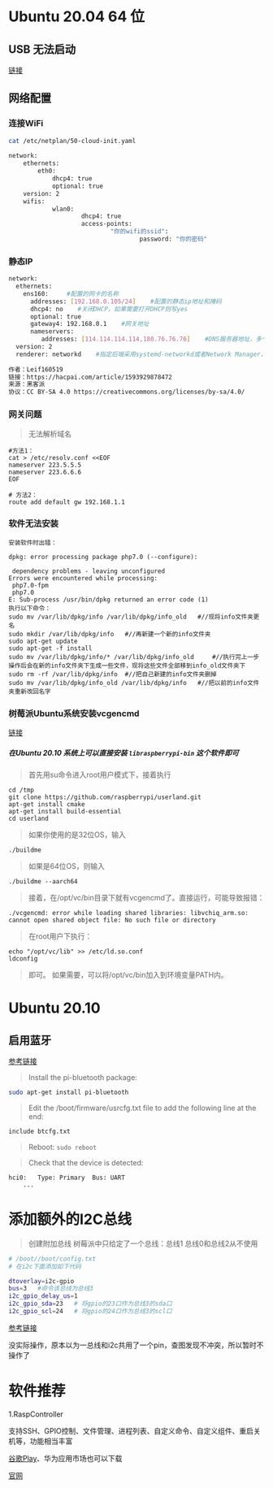 # Ubuntu 20.04 64 位

## USB 无法启动
[链接](https://www.raspberrypi.org/forums/viewtopic.php?t=278791)

## 网络配置
### 连接WiFi
```bash
cat /etc/netplan/50-cloud-init.yaml
 
network:
    ethernets:
        eth0:
            dhcp4: true
            optional: true
    version: 2
    wifis:
            wlan0:
                    dhcp4: true
                    access-points:
                            "你的wifi的ssid":
                                    password: "你的密码"
```
### 静态IP
```bash
network:
  ethernets:
    ens160:     #配置的网卡的名称
      addresses: [192.168.0.105/24]    #配置的静态ip地址和掩码
      dhcp4: no    #关闭DHCP，如果需要打开DHCP则写yes
      optional: true
      gateway4: 192.168.0.1    #网关地址
      nameservers:
         addresses: [114.114.114.114,180.76.76.76]    #DNS服务器地址，多个DNS服务器地址需要用英文逗号分隔开
  version: 2
  renderer: networkd    #指定后端采用systemd-networkd或者Network Manager，可不填写则默认使用systemd-workd
  
作者：Leif160519
链接：https://hacpai.com/article/1593929878472
来源：黑客派
协议：CC BY-SA 4.0 https://creativecommons.org/licenses/by-sa/4.0/
```

### 网关问题

>无法解析域名

```
#方法1：
cat > /etc/resolv.conf <<EOF
nameserver 223.5.5.5
nameserver 223.6.6.6
EOF

# 方法2：
route add default gw 192.168.1.1
```
### 软件无法安装

```
安装软件时出错：

dpkg: error processing package php7.0 (--configure):

 dependency problems - leaving unconfigured
Errors were encountered while processing:
 php7.0-fpm
 php7.0
E: Sub-process /usr/bin/dpkg returned an error code (1)
执行以下命令：
sudo mv /var/lib/dpkg/info /var/lib/dpkg/info_old   #//现将info文件夹更名
sudo mkdir /var/lib/dpkg/info   #//再新建一个新的info文件夹
sudo apt-get update
sudo apt-get -f install
sudo mv /var/lib/dpkg/info/* /var/lib/dpkg/info_old     #//执行完上一步操作后会在新的info文件夹下生成一些文件，现将这些文件全部移到info_old文件夹下
sudo rm -rf /var/lib/dpkg/info  #//把自己新建的info文件夹删掉
sudo mv /var/lib/dpkg/info_old /var/lib/dpkg/info   #//把以前的info文件夹重新改回名字
```
### 树莓派Ubuntu系统安装vcgencmd

[链接](https://www.mmuaa.com/post/3fa8ee5cf9ec9134.html)

##### 在Ubuntu 20.10 系统上可以直接安装 ```libraspberrypi-bin``` 这个软件即可

> 首先用su命令进入root用户模式下，接着执行
```
cd /tmp
git clone https://github.com/raspberrypi/userland.git 
apt-get install cmake
apt-get install build-essential
cd userland
```
> 如果你使用的是32位OS，输入
```
./buildme
```
> 如果是64位OS，则输入
```
./buildme --aarch64
```
> 接着，在/opt/vc/bin目录下就有vcgencmd了。直接运行，可能导致报错：

```
./vcgencmd: error while loading shared libraries: libvchiq_arm.so: cannot open shared object file: No such file or directory
```

> 在root用户下执行：
```
echo "/opt/vc/lib" >> /etc/ld.so.conf
ldconfig
```
> 即可。
> 如果需要，可以将/opt/vc/bin加入到环境变量PATH内。

# Ubuntu 20.10

## 启用蓝牙

[参考链接](https://raspberrypi.stackexchange.com/questions/114586/rpi-4b-bluetooth-unavailable-on-ubuntu-20-04)

> Install the pi-bluetooth package:

 ```bash
sudo apt-get install pi-bluetooth
```

> Edit the /boot/firmware/usrcfg.txt file to add the following line at the end:

```bash
include btcfg.txt
```

> Reboot:
```sudo reboot```

> Check that the device is detected:
```hciconfig -a
hci0:   Type: Primary  Bus: UART
    ...
 ```

# 添加额外的I2C总线

> 创建附加总线
> 树莓派中只给定了一个总线：总线1
> 总线0和总线2从不使用

```bash
# /boot//boot/config.txt
# 在i2c下面添加如下代码

dtoverlay=i2c-gpio
bus=3   #命令该总线为总线3
i2c_gpio_delay_us=1
i2c_gpio_sda=23   # 将gpio的23口作为总线3的sda口
i2c_gpio_scl=24   # 将gpio的24口作为总线3的scl口
```

[参考链接](https://www.cnblogs.com/denglinzhe/p/12673826.html)

没实际操作，原本以为一总线和i2c共用了一个pin，查图发现不冲突，所以暂时不操作了


# 软件推荐

1.RaspController

支持SSH、GPIO控制、文件管理、进程列表、自定义命令、自定义组件、重启关机等，功能相当丰富

[谷歌Play](https://play.google.com/store/apps/details?id=it.Ettore.raspcontroller)、华为应用市场也可以下载

[官网](https://www.gallinaettore.com/)
